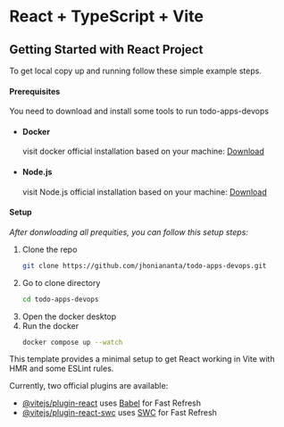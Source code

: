 # React + TypeScript + Vite

## Getting Started with React Project

To get local copy up and running follow these simple example steps.

#### Prerequisites

You need to download and install some tools to run todo-apps-devops

-   #### Docker

    visit docker official installation based on your machine: [Download](https://www.docker.com/products/docker-desktop/)

-   #### Node.js
    visit Node.js official installation based on your machine: [Download](https://nodejs.org/en)

#### Setup

_After donwloading all prequities, you can follow this setup steps:_

1. Clone the repo
    ```sh
    git clone https://github.com/jhoniananta/todo-apps-devops.git
    ```
2. Go to clone directory
    ```sh
    cd todo-apps-devops
    ```
3. Open the docker desktop
4. Run the docker
    ```sh
    docker compose up --watch
    ```

This template provides a minimal setup to get React working in Vite with HMR and some ESLint rules.

Currently, two official plugins are available:

-   [@vitejs/plugin-react](https://github.com/vitejs/vite-plugin-react/blob/main/packages/plugin-react/README.md) uses [Babel](https://babeljs.io/) for Fast Refresh
-   [@vitejs/plugin-react-swc](https://github.com/vitejs/vite-plugin-react-swc) uses [SWC](https://swc.rs/) for Fast Refresh
